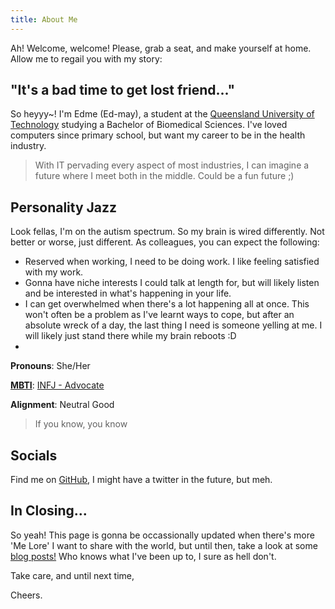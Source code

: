 ```yaml
---
title: About Me
---
```


Ah! Welcome, welcome! Please, grab a seat, and make yourself at home. Allow me to regail you with my story:

## "It's a bad time to get lost friend..."
So heyyy~! I'm Edme (Ed-may), a student at the [Queensland University of Technology](https://qut.edu.au) studying a Bachelor of Biomedical Sciences. I've loved computers since primary school, but want my career to be in the health industry.
> With IT pervading every aspect of most industries, I can imagine a future where I meet both in the middle. Could be a fun future ;)

## Personality Jazz
Look fellas, I'm on the autism spectrum. So my brain is wired differently. Not better or worse, just different. As colleagues, you can expect the following:
- Reserved when working, I need to be doing work. I like feeling satisfied with my work.
- Gonna have niche interests I could talk at length for, but will likely listen and be interested in what's happening in your life.
- I can get overwhelmed when there's a lot happening all at once. This won't often be a problem as I've learnt ways to cope, but after an absolute wreck of a day, the last thing I need is someone yelling at me. I will likely just stand there while my brain reboots :D
- 

**Pronouns**: She/Her

**[MBTI](https://www.16personalities.com)**: [INFJ - Advocate](https://www.16personalities.com/infj-personality)

**Alignment**: Neutral Good
> If you know, you know


## Socials
Find me on [GitHub](https://github.com/edamame-v), I might have a twitter in the future, but meh.

## In Closing...
So yeah! This page is gonna be occassionally updated when there's more 'Me Lore' I want to share with the world, but until then, take a look at some [blog posts!](https://edamame-v.github.io) Who knows what I've been up to, I sure as hell don't.

Take care, and until next time,

Cheers.